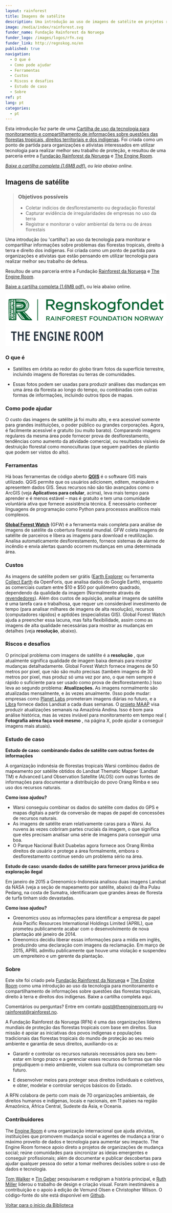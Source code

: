 ```yaml
---
layout: rainforest
title: Imagens de satélite
description: Uma introdução ao uso de imagens de satélite em projetos relacionados a florestas tropicais para analisar a mudança ao longo do tempo em uma área florestal, ou gerar evidência de desflorestamento, tendências como aumento de atividade comercial ou resultados visíveis de degradação florestal. Parte do relatório [Tecnologia Rainforest](https://library.theengineroom.org/rainforest-tech/).
image: /media/index/rainforest.svg
funder_name: Fundação Rainforest da Noruega
funder_logo: /images/logos/rfn.svg
funder_link: http://regnskog.no/en
published: true
navigation:
  - O que é
  - Como pode ajudar
  - Ferramentas
  - Custos
  - Riscos e desafios
  - Estudo de caso
  - Sobre
ref: pt
lang: pt
categories:
  - pt
---
```



Esta introdução faz parte de uma [Cartilha de uso da tecnologia para monitoramento e compartilhamento de informações sobre questões das florestas tropicais, direitos territoriais e dos indígenas](https://library.theengineroom.org/rainforest-tech). Foi criada como um ponto de partida para organizações e ativistas interessados em utilizar tecnologia para realizar melhor seu trabalho de proteção, e resultou de uma parceria entre a [Fundação Rainforest da Noruega](http://www.regnskog.no/en/) e [The Engine Room](https://theengineroom.org/).

*[Baixe a cartilha completa (1.6MB pdf).](http://d5i6is0eze552.cloudfront.net/documents/Publikasjoner/Andre-rapporter/Rainforest-tech-primer.pdf?mtime=20160704134642) ou leia abaixo online.*

## **Imagens de satélite**

> ### Objetivos possíveis
>* Coletar indícios de desflorestamento ou degradação florestal
>* Capturar evidência de irregularidades de empresas no uso da terra
>* Registrar e monitorar o valor ambiental da terra ou de áreas florestais


Uma introdução (ou 'cartilha') ao uso da tecnologia para monitorar e compartilhar informações sobre problemas das florestas tropicais, direito à terra e direito dos indígenas. Foi criada como um ponto de partida para organizações e ativistas que estão pensando em utilizar tecnologia para realizar melhor seu trabalho de defesa.

Resultou de uma parceria entre a Fundação [Rainforest da Noruega](http://www.regnskog.no/en/) e [The Engine Room](https://theengineroom.org/).

[Baixe a cartilha completa (1.6MB pdf).](http://d5i6is0eze552.cloudfront.net/documents/Publikasjoner/Andre-rapporter/Rainforest-tech-primer.pdf?mtime=20160704134642) ou leia abaixo online.

![Rainforest Foundation Norway](/images/logos/rfn-dark.svg) ![The Engine Room](/images/logos/engineroom-dark.png)

### **O que é**

* Satélites em órbita ao redor do globo tiram fotos da superfície terrestre, incluindo imagens de florestas ou terras de comunidades.

* Essas fotos podem ser usadas para produzir análises das mudanças em uma área da floresta ao longo do tempo, ou combinadas com outras formas de informações, incluindo outros tipos de mapas.

### **Como pode ajudar**

O custo das imagens de satélite já foi muito alto, e era acessível somente para grandes instituições, o poder público ou grandes corporações. Agora, é facilmente acessível e gratuito (ou muito barato). Comparando imagens regulares da mesma área pode fornecer prova de desflorestamento, tendências como aumento da atividade comercial, ou resultados visíveis de destruição florestal como monoculturas (que seguem padrões de plantio que podem ser vistos do alto).

### **Ferramentas**

Há boas ferramentas de código aberto [**QGIS**](http://www.qgis.org/en/docs/index.html) é o software GIS mais utilizado. QGIS permite que os usuários adicionem, editem, manipulem e apresentem dados GIS. Seus recursos não são tão avançados como o ArcGIS (veja **Aplicativos para celular**, acima), leva mais tempo para aprender e é menos estável – mas é gratuito e tem uma comunidade voluntária ativa que fornece assistência técnica. É necessário conhecer linguagens de programação como Python para processos analíticos mais complexos.

[**Global Forest Watch**](http://www.globalforestwatch.org/) (GFW) é a ferramenta mais completa para análise de imagens de satélite da cobertura florestal mundial. GFW coleta imagens de satélite de parceiros e libera as imagens para download e reutilização. Analisa automaticamente desflorestamento, fornece sistemas de alarme de incêndio e envia alertas quando ocorrem mudanças em uma determinada área.

### **Custos**

As imagens de satélite podem ser grátis ([Earth Explorer](http://earthexplorer.usgs.gov/) ou ferramenta [Collect Earth](http://www.openforis.org/tools/collect-earth.html) da OpenForis, que analisa dados do Google Earth), enquanto as comerciais custam entre $10 e $50 por quilômetro quadrado, dependendo da qualidade da imagem (Normalmente através de [revendedores](http://www.aaas.org/page/high-resolution-satellite-imagery-ordering-and-analysis-handbook#VI)). Além dos custos de aquisição, analisar imagens de satélite é uma tarefa cara e trabalhosa, que requer um considerável investimento de tempo (para analisar milhares de imagens de alta resolução), recursos (computadores rápidos) e aptidões (especialistas GIS). Global Forest Watch ajuda a preencher essa lacuna, mas falta flexibilidade, assim como as imagens de alta qualidade necessárias para mostrar as mudanças em detalhes (veja **resolução**, abaixo).

### **Riscos e desafios**

O principal problema com imagens de satélite é a **resolução** , que atualmente significa qualidade de imagem baixa demais para mostrar mudanças detalhadamente. Global Forest Watch fornece imagens de 50 metros por pixel, que não são muito precisas (também imagens de 30 metros por pixel, mas produz só uma vez por ano, o que nem sempre é rápido o suficiente para ser usado como prova de desflorestamento.) Isso leva ao segundo problema: **Atualizações.** As imagens normalmente são atualizadas mensalmente, e às vezes anualmente. (Isso pode mudar: empresas como [Planet Labs](www.planet.com) prometeram imagens diárias no futuro, e a [Libra](http://libra.developmentseed.org) fornece dados Landsat a cada duas semanas. O [projeto MAAP](http://maaproject.org/about-maap/) visa produzir atualizações semanais na Amazônia Andina. Isso é bom para análise histórica, mas às vezes inviável para monitoramento em tempo real ( **Fotografia aérea faça você mesmo** , na página X, pode ajudar a conseguir imagens mais atuais).

### **Estudo de caso**
**Estudo de caso: combinando dados de satélite com outras fontes de informações**

A organização indonésia de florestas tropicais Warsi combinou dados de mapeamento por satélite obtidos do Landsat Thematic Mapper (Landsat TM) e Advanced Land Observation Satellite (ALOS) com outras fontes de informações para documentar a distribuição do povo Orang Rimba e seu uso dos recursos naturais.

**Como isso ajudou?**

- Warsi conseguiu combinar os dados do satélite com dados do GPS e mapas digitais a partir da conversão de mapas de papel de concessões de recursos naturais.
- As imagens de satélite eram relativamente caras para a Warsi. As nuvens às vezes cobriram partes cruciais da imagem, o que significa que eles precisam analisar uma série de imagens para conseguir uma boa.
- O Parque Nacional Bukit Duabelas agora fornece aos Orang Rimba direitos de usuário e protege a área formalmente, embora o desflorestamento continue sendo um problema sério na área.


**Estudo de caso: usando dados de satélite para fornecer prova jurídica de exploração ilegal**

Em janeiro de 2015 a Greenomics-Indonesia analisou duas imagens Landsat da NASA (veja a seção de mapeamento por satélite, abaixo) da ilha Pulau Pedang, na costa de Sumatra, identificaram que grandes áreas de floresta de turfa tinham sido devastadas.

**Como isso ajudou?**

- Greenomics usou as informações para identificar a empresa de papel Asia Pacific Resources International Holdings Limited (APRIL), que prometeu publicamente acabar com o desenvolvimento de nova plantação até janeiro de 2014.
- Greenomics decidiu liberar essas informações para a mídia em inglês, produzindo uma declaração com imagens da reclamação. Em março de 2015, APRIL admitiu publicamente que houve uma violação e suspendeu um empreiteiro e um gerente da plantação.

### **Sobre**
Este site foi criado pela [Fundação Rainforest da Noruega](www.regnskog.no/en/) e [The Engine Room](//theengineroom.org) como uma introdução ao uso da tecnologia para monitoramento e compartilhamento de informações sobre questões das florestas tropicais, direito à terra e direitos dos indígenas. Baixe a cartilha completa aqui.

Comentários ou perguntas? Entre em contato [post@theengineroom.org](mailto:post@theengineroom.org) ou [rainforest@rainforest.no](rainforest@rainforest.no).

A Fundação Rainforest da Noruega (RFN) é uma das organizações líderes mundiais de proteção das florestas tropicais com base em direitos. Sua missão é apoiar as iniciativas dos povos indígenas e populações tradicionais das florestas tropicais do mundo de proteção ao seu meio ambiente e garantia de seus direitos, auxiliando-os a:

- Garantir e controlar os recursos naturais necessários para seu bem-estar em longo prazo e a gerenciar esses recursos de formas que não prejudiquem o meio ambiente, violem sua cultura ou comprometam seu futuro.

- E desenvolver meios para proteger seus direitos individuais e coletivos, e obter, modelar e controlar serviços básicos do Estado.

A RFN colabora de perto com mais de 70 organizações ambientais, de direitos humanos e indígenas, locais e nacionais, em 11 países na região Amazônica, África Central, Sudeste da Ásia, e Oceania.

### **Contribuidores**
The [Engine Room](https://www.theengineroom.org) é uma organização internacional que ajuda ativistas, instituições que promovem mudança social e agentes de mudança a tirar o máximo proveito de dados e tecnologia para aumentar seu impacto. The Engine Room fornece apoio direto a projetos de organizações de mudança social; reúne comunidades para sincronizar as ideias emergentes e conseguir profissionais; além de documentar e publicar descobertas para ajudar qualquer pessoa do setor a tomar melhores decisões sobre o uso de dados e tecnologia.

[Tom Walker](https://www.theengineroom.org/our_team/tom-walker) e [Tin Geber](https://www.theengineroom.org/our_team/tin-geber/) pesquisaram e redigiram a história principal, e [Ruth Miller](http://ruthmiller.net/) liderou o trabalho de design e criação visual. Foram inestimáveis a contribuição e o apoio à edição de Vemund Olsen e Christopher Wilson. O código-fonte do site está disponível em [Github](https://github.com/the-engine-room/library/).

[Voltar para o início da Biblioteca](/rainforest-tech)
